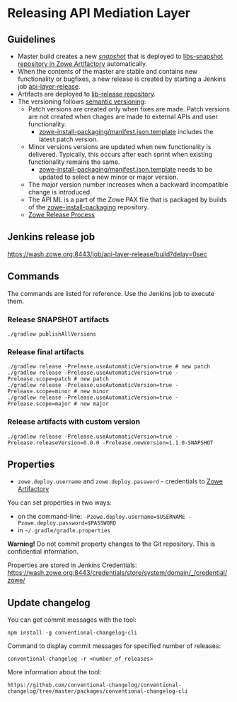# Releasing API Mediation Layer

## Guidelines

- Master build creates a new [_snapshot_](https://stackoverflow.com/questions/5901378/what-exactly-is-a-maven-snapshot-and-why-do-we-need-it) that is deployed to [libs-snapshot repository in Zowe Artifactory](https://zowe.jfrog.io/zowe/libs-snapshot/org/zowe/apiml/sdk/ ) automatically.
- When the contents of the master are stable and contains new functionality or bugfixes, a new release is created by starting a Jenkins job [api-layer-release](https://wash.zowe.org:8443/job/api-layer-release/build?delay=0sec).
- Artifacts are deployed to [lib-release repository](https://zowe.jfrog.io/zowe/libs-release/org/zowe/apiml/sdk/).
- The versioning follows [semantic versioning](https://semver.org/):
  - Patch versions are created only when fixes are made. Patch versions are not created when chages are made to external APIs and user functionality.
    - [zowe-install-packaging/manifest.json.template](https://github.com/zowe/zowe-install-packaging/blob/master/manifest.json.template) includes the latest patch version.
  - Minor versions versions are updated when new functionality is delivered. Typically, this occurs after each sprint when existing functionality remains the same.
    - [zowe-install-packaging/manifest.json.template](https://github.com/zowe/zowe-install-packaging/blob/master/manifest.json.template) needs to be updated to select a new minor or major version.
  - The major version number increases when a backward incompatible change is introduced.
  - The API ML is a part of the Zowe PAX file that is packaged by builds of the [zowe-install-packaging](https://github.com/zowe/zowe-install-packaging/) repository.
  - [Zowe Release Process](https://github.com/zowe/zlc/blob/master/process/release.md)

## Jenkins release job

https://wash.zowe.org:8443/job/api-layer-release/build?delay=0sec

## Commands

The commands are listed for reference. Use the Jenkins job to execute them.

### Release SNAPSHOT artifacts

```shell
./gradlew publishAllVersions
```

### Release final artifacts

```shell
./gradlew release -Prelease.useAutomaticVersion=true # new patch
./gradlew release -Prelease.useAutomaticVersion=true -Prelease.scope=patch # new patch
./gradlew release -Prelease.useAutomaticVersion=true -Prelease.scope=minor # new minor
./gradlew release -Prelease.useAutomaticVersion=true -Prelease.scope=major # new major
```

### Release artifacts with custom version

```shell
./gradlew release -Prelease.useAutomaticVersion=true -Prelease.releaseVersion=0.0.0 -Prelease.newVersion=1.1.0-SNAPSHOT
```

## Properties

- `zowe.deploy.username` and `zowe.deploy.password` - credentials to [Zowe Artifactory](https://zowe.jfrog.io/)

You can set properties in two ways:

- on the command-line: `-Pzowe.deploy.username=$USERNAME -Pzowe.deploy.password=$PASSWORD`
- in `~/.gradle/gradle.properties`

**Warning!** Do not commit property changes to the Git repository. This is confidential information.

Properties are stored in Jenkins Credentials: https://wash.zowe.org:8443/credentials/store/system/domain/_/credential/zowe/

## Update changelog

You can get commit messages with the tool:

`npm install -g conventional-changelog-cli`

Command to display commit messages for specified number of releases:

`conventional-changelog -r <number_of_releases>`

More information about the tool:

`https://github.com/conventional-changelog/conventional-changelog/tree/master/packages/conventional-changelog-cli`
